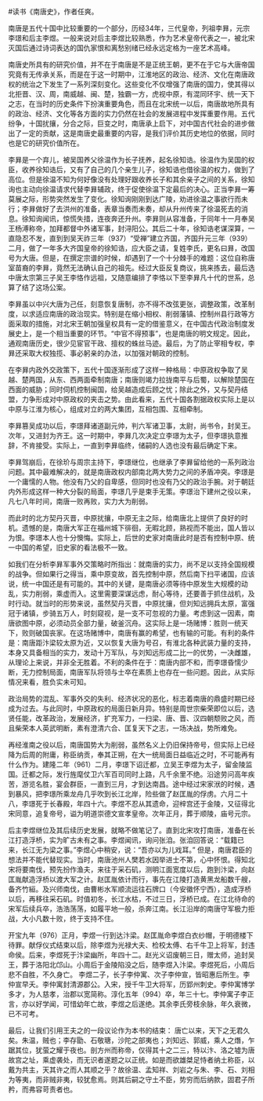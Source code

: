 #读书《南唐史》，作者任爽。

南唐是五代十国中比较重要的一个部分，历经34年，三代皇帝，列祖李昪，元宗李璟和后主李煜。一般来说对后主李煜比较熟悉，作为艺术皇帝代表之一，被北宋灭国后通过诗词表达的国仇家恨和离愁别绪已经永远定格为一座艺术高峰。

南唐史所具有的研究价值，并不在于南唐是不是正统王朝，更不在于它与大唐帝国究竟有无传承关系，而是在于这一时期中，江淮地区的政治、经济、文化在南唐政权的统治之下发生了一系列深刻变化。这些变化不仅增强了南唐的国力，使其得以北拒晋、汉、周，南威越、闽、楚，独霸一方，虎视中原，有混同环宇、统一天下之志，在当时的历史条件下扮演重要角色，而且在北宋统一以后，南唐故地所具有的政治、经济、文化等各方面的实力仍然在社会的发展进程中发挥重要作用。五代纷争，十国扰攘，分合之际，巨变之时，南唐承上启下，对中国古代社会的进步做出了一定的贡献，这是南唐史最重要的内容，是我们评价其历史地位的依据，同时也是它的研究价值所在。

李昪是一个弃儿，被吴国养父徐温作为长子抚养，起名徐知诰。徐温作为吴国的权臣，收养徐知诰后，又有了自己的几个亲生儿子，徐知诰也借徐温的权力，做到了高位。但是徐温不知为何好像没有处理好跟收养长子和其余亲子之间的关系，徐知询也主动向徐温请求代替李昪辅政，终于促使徐温下定最后的决心。正当李昪一筹莫展之际，形势突然发生了变化。徐知询刚刚到达广陵，劝进徐温之事欲行而未行；李昪做好了去洪州的准备，表章当奏而未奏，却从升州传来了徐温死去的消息。徐知询闻讯，惊慌失措，连夜奔还升州。李昪则从容准备，于同年十一月奉吴王杨溥称帝，加拜都督中外诸军事，封浔阳公。其后二十年，徐知诰老谋深算，一直隐忍不发，直到到吴天祚三年（937）“受禅”建立齐国，齐国升元三年（939）二月，做了一年多大齐国皇帝的徐知诰，应大臣之请，复姓李氏，更名曰昪，改国号为大唐。但是，在撰定宗谱的时候，却遇到了一个十分棘手的难题：这位自称唐室苗裔的李昪，竟然无法确认自己的祖先。经过大臣反复商议，挑来拣去，最后选中唐太宗第三子吴王李恪作远祖，又随意编排了李恪以下至李昪凡十代的世系，总算了结了这场公案。

李昪虽以中兴大唐为己任，刻意恢复唐制，亦不得不改弦更张，调整政策，改革制度，以求适应南唐的政治现实。特别是在缩小相权、削弱藩镇、控制州县行政等方面采取的措施，对北宋王朝加强皇权具有一定的借鉴意义，在中国古代政治制度发展史上，是一个相当重要的环节。“中官不得预事”，也是南唐的明文规定。因此，通观南唐历史，很少见宦官干政、擅权的蛛丝马迹。最后，为了防止宰相专权，李昪还采取大权独揽、事必躬亲的办法，以加强对朝政的控制。

在李昪内政外交政策下，五代十国逐渐形成了这样一种格局：中原政权争取了吴越、楚两国，从东、西两面牵制南唐；南唐则竭力拉拢南平与后蜀，以解除楚国在西面的威胁；同时伺机控制闽国，给吴越造成后顾之忧；除此之外，又与契丹结盟，力争形成对中原政权的夹击之势。由此看来，五代十国各割据政权实际上是以中原与江淮为核心，组成对立的两大集团，互相包围、互相牵制。

李昪篡吴成功以后，李璟拜诸道副元帅，判六军诸卫事，太尉，尚书令，封吴王。次年，又进封为齐王。这一时期中，李昪几次决定立李璟为太子，但李璟执意推辞，不肯接受。实际上，一直到李昪临终，储嗣的人选也没有最后确定下来。

李昪驾崩后，在徐玠与周宗主持下，李璟继位，也继承了李昪留给他的一系列政治问题。其中最难解决的，就是南唐政权内部南北两大势力之间的矛盾冲突。李璟是一个庸懦的人物。他没有乃父的自卑感，但同时也没有乃父的政治手腕。对于朝廷内外形成这样一种大分裂的局面，李璟几乎是束手无策。李璟治下建州之役以来，凡七八年时间，南唐一败再败，实力大为削弱。

而此时的北方契丹灭晋，中原扰攘，中原无主之际，给南唐北上提供了良好的时机。遗憾的是，南唐大军正在福州城下徘徊，无暇北顾，熟视而不能出，国人皆以为恨。李璟本人也十分懊悔。实际上，后世的史家对南唐此时是否有控制中原、统一中国的希望，旧史家的看法极不一致。

如我们在分析李昪军事外交策略时所指出：就南唐的实力，尚不足以支持全国规模的战争。但如果行之得当，乘中原变故，首先控制中原，然后南下扫平诸国，应该说，统一中国还是有可能的。其中的关键，是南唐必须等待中原发生大规模的动乱，实力削弱，乘虚而入。这里需要深谋远虑，耐心等待，还要善于抓住战机，及时行动。就当时的形势来说，虽然契丹灭晋，中原扰攘，但刘知远拥兵太原，富强冠于诸镇，步骑五万人，时刻窥视，是一支不可忽视的力量。考虑到这一因素，南唐欲图中原，必须动员全部力量，破釜沉舟。这实际上是一场赌博：胜则一统天下，败则破国丧家。在这场赌博中，南唐有赢的希望，也有输的可能。有利的条件是：南唐距汴梁较太原为近，又以恢复大唐为号召，有淮北各种武装力量的支持，本身又具备相当的实力，发动十万军队，与刘知远形成二比一的优势，一决雌雄，从理论上来说，并非全无胜着。不利的条件在于：南唐内部不和，而李璟昏懦少断，无力控制局面，南唐军队将领与士卒在素质上也存在一些问题。因此，从实际情况来看，胜负实未可知。

政治局势的混乱、军事外交的失利、经济状况的恶化，标志着南唐的鼎盛时期已经成为过去。与此同时，中原政权的局面日新月异。特别是周世宗柴荣即位以后，选贤任能，改革政治，发展经济，扩充军力，一扫梁、唐、晋、汉四朝颓败之风，而且柴荣本人英武明断，素有澄清六合、匡复天下之志，一场决战，势所难免。

再经淮南之役以后，南唐国势大为削弱，虽然名义上仍旧保持帝号，但实际上已经降为后周的附庸，称臣纳贡，奉其正朔，在大一统局面日益临近之时，不可能再有什么作为。建隆二年（961）二月，李璟下诏迁都，立吴王李煜为太子，留金陵监国。迁都之际，发行旌麾仗卫六军百司同时上路，凡千余里不绝。沿途劳问高年疾苦，游览名胜，宴会群臣，一直到三月，才到达南昌。途中经过宋家洑的时候，遇到暴风，把李璟所乘龙舟几乎吹到长江北岸，险些做了赵匡胤的俘虏。六月二十八，李璟死于长春殿，年四十六。李煜不忍从其遗命，迎梓宫还于金陵，又征得北宋同意，追复帝号，谥为明道崇德文宣孝皇帝。次年正月，葬于顺陵，庙号元宗。

后主李煜继位及其后续历史发展，就略不做笔记了。直到北宋攻打南唐，准备在长江打造浮桥，实为旷古未有之事。李煜闻讯，询问张洎。张洎回答说：“载籍已来，长江无为梁之事。”李煜心中稍安，说：“吾亦以为儿戏耳。”
但是，南唐君臣的想法并不能代替现实。当时，南唐池州人樊若水因举进士不第，心中怀恨。得知北宋将要南伐，预先扮作渔夫，来往于采石矶，测明江面宽度以后，跑到汴梁，向赵匡胤献造浮桥以渡大军之计。赵匡胤依计而行，事先在江陵打造黄黑龙船数千艘，备齐竹絙。及兴师南伐，由曹彬水军顺流运往石牌口（今安徽怀宁西），造成浮桥以后，再移往采石矶。时值初冬，长江水枯，不过三日，浮桥已成。在江北待命的宋军后续兵卒，浩浩荡荡，如履平地一般，杀奔江南。长江沿岸的南唐守军极力拒战，大小凡数十败，终于支持不住。

开宝九年（976）正月，李煜一行到达汴梁。赵匡胤命李煜白衣纱帽，于明德楼下待罪。献俘仪式结束以后，除李煜为光禄大夫、检校太傅、右千牛卫上将军，封违命侯。后来，李煜死于汴梁幽所，年四十二。赵光义诏废朝三日，赠太师，追封吴王，葬于洛阳北邙山。小周后于金陵陷没之后，随李煜入汴梁。李煜死后，小周后悲不自胜，不久身亡。
李煜二子，长子李仲寓、次子李仲宣，皆昭惠后所生。李仲宣早夭。李仲寓封清源郡公。入宋，授千牛卫大将军，历郢州刺史。李仲寓博学多才，为人慈孝，治郡以宽简称。淳化五年（994）卒，年三十七。李仲寓子李正言，亦以好学闻，可惜幼年亡故，李煜之后遂绝。其余李氏旁枝余脉，年久衰微，已不可考。

最后，让我们引用王夫之的一段议论作为本书的结束：
唐亡以来，天下之无君久矣。朱温，贼也；李存勖、石敬瑭，沙陀之部夷也；刘知远、郭威，乘人之熸，乍踞其位，犹萤之耀于夜也。剖方州而称帝，仅得其十之二三，特以汴、洛之墟为唐故宫之址，乘虚袭处，而无识者遂题之以正统。如是而欲雄桀足恃者纳土称臣，以戴为共主，天其许之而人其顺之乎？故徐温、孟知祥、刘岩之与朱、李、石、刘相为等夷，而非贼非夷，较犹愈焉。则其后嗣之守土不臣，势穷而后纳款，固君子所矜，而弗容苛责者也。

